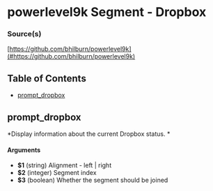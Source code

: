 # powerlevel9k Segment - Dropbox


### Source(s)

[https://github.com/bhilburn/powerlevel9k](#https://github.com/bhilburn/powerlevel9k)


## Table of Contents

- [prompt_dropbox](#prompt_dropbox)

## prompt_dropbox
*Display information about the current Dropbox status. *

#### Arguments

- **$1** (string) Alignment - left | right
- **$2** (integer) Segment index
- **$3** (boolean) Whether the segment should be joined


